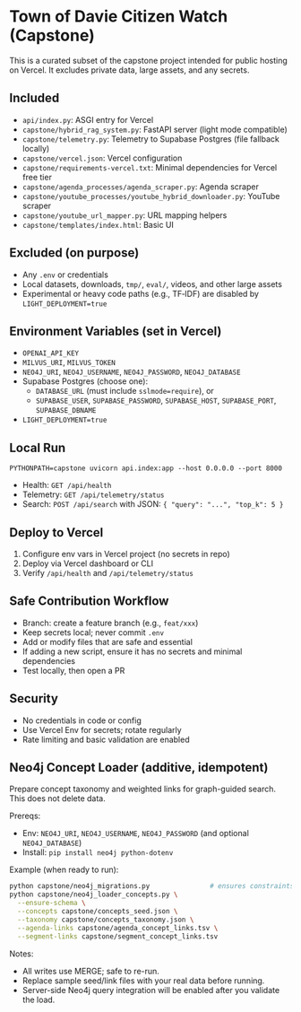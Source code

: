 # Town of Davie Citizen Watch (Capstone)

This is a curated subset of the capstone project intended for public hosting on Vercel. It excludes private data, large assets, and any secrets.

## Included
- `api/index.py`: ASGI entry for Vercel
- `capstone/hybrid_rag_system.py`: FastAPI server (light mode compatible)
- `capstone/telemetry.py`: Telemetry to Supabase Postgres (file fallback locally)
- `capstone/vercel.json`: Vercel configuration
- `capstone/requirements-vercel.txt`: Minimal dependencies for Vercel free tier
- `capstone/agenda_processes/agenda_scraper.py`: Agenda scraper
- `capstone/youtube_processes/youtube_hybrid_downloader.py`: YouTube scraper
- `capstone/youtube_url_mapper.py`: URL mapping helpers
- `capstone/templates/index.html`: Basic UI

## Excluded (on purpose)
- Any `.env` or credentials
- Local datasets, downloads, `tmp/`, `eval/`, videos, and other large assets
- Experimental or heavy code paths (e.g., TF‑IDF) are disabled by `LIGHT_DEPLOYMENT=true`

## Environment Variables (set in Vercel)
- `OPENAI_API_KEY`
- `MILVUS_URI`, `MILVUS_TOKEN`
- `NEO4J_URI`, `NEO4J_USERNAME`, `NEO4J_PASSWORD`, `NEO4J_DATABASE`
- Supabase Postgres (choose one):
  - `DATABASE_URL` (must include `sslmode=require`), or
  - `SUPABASE_USER`, `SUPABASE_PASSWORD`, `SUPABASE_HOST`, `SUPABASE_PORT`, `SUPABASE_DBNAME`
- `LIGHT_DEPLOYMENT=true`

## Local Run
```
PYTHONPATH=capstone uvicorn api.index:app --host 0.0.0.0 --port 8000
```
- Health: `GET /api/health`
- Telemetry: `GET /api/telemetry/status`
- Search: `POST /api/search` with JSON: `{ "query": "...", "top_k": 5 }`

## Deploy to Vercel
1. Configure env vars in Vercel project (no secrets in repo)
2. Deploy via Vercel dashboard or CLI
3. Verify `/api/health` and `/api/telemetry/status`

## Safe Contribution Workflow
- Branch: create a feature branch (e.g., `feat/xxx`)
- Keep secrets local; never commit `.env`
- Add or modify files that are safe and essential
- If adding a new script, ensure it has no secrets and minimal dependencies
- Test locally, then open a PR

## Security
- No credentials in code or config
- Use Vercel Env for secrets; rotate regularly
- Rate limiting and basic validation are enabled 

## Neo4j Concept Loader (additive, idempotent)

Prepare concept taxonomy and weighted links for graph-guided search. This does not delete data.

Prereqs:
- Env: `NEO4J_URI`, `NEO4J_USERNAME`, `NEO4J_PASSWORD` (and optional `NEO4J_DATABASE`)
- Install: `pip install neo4j python-dotenv`

Example (when ready to run):

```bash
python capstone/neo4j_migrations.py               # ensures constraints/indexes
python capstone/neo4j_loader_concepts.py \
  --ensure-schema \
  --concepts capstone/concepts_seed.json \
  --taxonomy capstone/concepts_taxonomy.json \
  --agenda-links capstone/agenda_concept_links.tsv \
  --segment-links capstone/segment_concept_links.tsv
```

Notes:
- All writes use MERGE; safe to re-run.
- Replace sample seed/link files with your real data before running.
- Server-side Neo4j query integration will be enabled after you validate the load. 